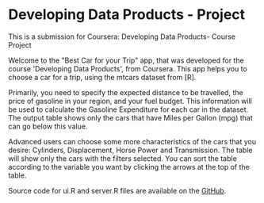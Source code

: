 Developing Data Products - Project
=========================
This is a submission for Coursera: Developing Data Products- Course Project


Welcome to the "Best Car for your Trip" app, that was developed for the course 'Developing Data Products', from Coursera. This app helps you to choose a car for a trip, using the mtcars dataset from [R]. 

Primarily, you need to specify the expected distance to be travelled, the price of gasoline in your region, and your fuel budget. This information will be used to calculate the Gasoline Expenditure for each car in the dataset. The output table shows only the cars that have Miles per Gallon (mpg) that can go below this value.

Advanced users can choose some more characteristics of the cars that you desire: Cylinders, Displacement, Horse Power and Transmission. The table will show only the cars with the filters selected. You can sort the table according to the variable you want by clicking the arrows at the top of the table.

Source code for ui.R and server.R files are available on the [GitHub](https://github.com/s-himanshu/dataproducts).